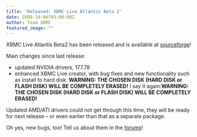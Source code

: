```yaml
---
title: 'Released: XBMC Live Atlantis Beta 2'
date: 2008-10-06T03:00:00Z
author: Team XBMC
featured_image: ""
---
```

XBMC Live Atlantis Beta2 has been released and is available at [sourceforge](https://sourceforge.net/projects/xbmc/files/ "Atlantis beta2")!

 Main changes since last release:

 * updated NVIDIA drivers, 177.78  
 * enhanced XBMC Live creator, with bug fixes and new functionality such as install to hard disk. **WARNING: THE CHOSEN DISK (HARD DISK or FLASH DISK) WILL BE COMPLETELY ERASED!** I say it again:**WARNING: THE CHOSEN DISK (HARD DISK or FLASH DISK) WILL BE COMPLETELY ERASED!**

 Updated AMD/ATI drivers could not get through this time, they will be ready for next release – or even earlier than that as a separate package.

 Oh yes, new bugs, too! Tell us about them in the [forums](https://forum.kodi.tv/forumdisplay.php?fid=81 "XBMC Live Forum")!

 